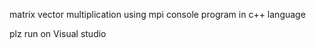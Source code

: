 
matrix vector multiplication using mpi console program in c++ language 

plz run on Visual studio 
